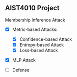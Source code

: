 ## AIST4010 Project
Membership Inference Attack

- [x] Metric-based Attacks:
  
  - [x] Confidence-based Attack
  - [x] Entropy-based Attack
  - [x] Loss-based Attack

- [x] MLP Attack
- [ ] Defense